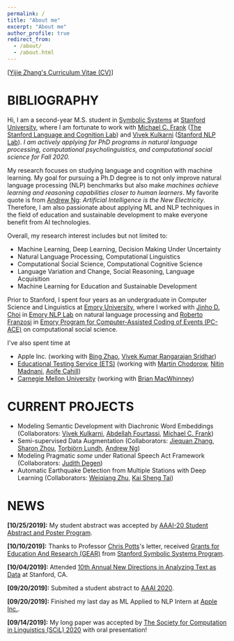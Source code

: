 ```yaml
---
permalink: /
title: "About me"
excerpt: "About me"
author_profile: true
redirect_from: 
  - /about/
  - /about.html
---
```


\[[Yijie Zhang's Curriculum Vitae (CV)](https://yijiezhang-chris.github.io/files/Resume_one_page.pdf)\]

BIBLIOGRAPHY
======
Hi, I am a second-year M.S. student in [Symbolic Systems](https://symsys.stanford.edu/) at [Stanford University](https://www.stanford.edu/), where I am fortunate to work with [Michael C. Frank](https://web.stanford.edu/~mcfrank/) ([The Stanford Language and Cognition Lab](http://langcog.stanford.edu/)) and [Vivek Kulkarni](https://viveksck.github.io/) ([Stanford NLP Lab](https://nlp.stanford.edu/people/)). *I am actively applying for PhD programs in natural language processing, computational psycholinguistics, and computational social science for Fall 2020.*

My research focuses on studying language and cognition with machine learning. My goal for pursuing a Ph.D degree is to not only improve natural language processing (NLP) benchmarks but also make *machines achieve learning and reasoning capabilities closer to human learners*. My favorite quote is from [Andrew Ng](http://www.robotics.stanford.edu/~ang/contact.html): *Artificial Intelligence is the New Electricity*. Therefore, I am also passionate about applying ML and NLP techniques in the field of education and sustainable development to make everyone benefit from AI technologies.

Overall, my research interest includes but not limited to:
*  Machine Learning, Deep Learning, Decision Making Under Uncertainty
*  Natural Language Processing, Computational Linguistics
*  Computational Social Science, Computational Cognitive Science
*  Language Variation and Change, Social Reasoning, Language Acquisition 
*  Machine Learning for Education and Sustainable Development

Prior to Stanford, I spent four years as an undergraduate in Computer Science and Linguistics at [Emory University](http://www.emory.edu/home/index.html), where I worked with [Jinho D. Choi](http://www.mathcs.emory.edu/~choi/home.html) in [Emory NLP Lab](http://nlp.mathcs.emory.edu/home.html) on natural language processing and [Roberto Franzosi](https://scholar.google.com/citations?user=I5SYOqoAAAAJ&hl=en) in [Emory Program for Computer-Assisted Coding of Events (PC-ACE)](https://pc-ace.com/about/team/) on computational social science. 

I've also spent time at 
* Apple Inc. (working with [Bing Zhao](https://www.cs.cmu.edu/~bzhao/), [Vivek Kumar Rangarajan Sridhar](https://scholar.google.com/citations?user=VfezouUAAAAJ&hl=en))
* [Educational Testing Service (ETS)](https://www.ets.org/) (working with [Martin Chodorow](https://scholar.google.com/citations?user=PuwfixYAAAAJ&hl=en), [Nitin Madnani](https://scholar.google.com/citations?hl=en&user=ow3PIFcAAAAJ), [Aoife Cahill](https://scholar.google.com/citations?hl=en&user=1a-TXfYAAAAJ))
* [Carnegie Mellon University](https://www.cmu.edu/) (working with [Brian MacWhinney](https://scholar.google.com/citations?user=V8EhIsIAAAAJ&hl=en))


CURRENT PROJECTS
======
* Modeling Semantic Development with Diachronic Word Embeddings (Collaborators: [Vivek Kulkarni](https://viveksck.github.io/), [Abdellah Fourtassi](https://sites.google.com/site/fourtassi/), [Michael C. Frank](https://web.stanford.edu/~mcfrank/))
* Semi-supervised Data Augmentation (Collaborators: [Jiequan Zhang](https://www.linkedin.com/in/jiequanzhang/), [Sharon Zhou](http://sharonzhou.me/), [Torbjörn Lundh](https://www.gu.se/english/about_the_university/staff/?languageId=100001&userId=xlundt), [Andrew Ng](https://scholar.google.com/citations?user=mG4imMEAAAAJ&hl=en))
* Modeling Pragmatic *some* under Rational Speech Act Framework (Collaborators: [Judith Degen](https://sites.google.com/site/judithdegen/))
* Automatic Earthquake Detection from Multiple Stations with Deep Learning (Collaborators: [Weiqiang Zhu](https://scholar.google.com/citations?user=e5iFLJUAAAAJ&hl=en), [Kai Sheng Tai](https://kaishengtai.github.io/))



NEWS
======
**\[10/25/2019\]:** My student abstract was accepted by [AAAI-20 Student Abstract and Poster Program](https://aaai.org/Conferences/AAAI-20/).

**\[10/10/2019\]:** Thanks to Professor [Chris Potts](https://web.stanford.edu/~cgpotts/)'s letter, received [Grants for Education And Research (GEAR)](https://symsys.stanford.edu/opportunitiesresearch/grants-education-and-research-gear) from [Stanford Symbolic Systems Program](https://symsys.stanford.edu/).

**\[10/04/2019\]:** Attended [10th Annual New Directions in Analyzing Text as Data](https://www.textasdata2019.net/) at Stanford, CA.

**\[09/20/2019\]:** Submited a student abstract to [AAAI 2020](https://aaai.org/Conferences/AAAI-20/). 

**\[09/20/2019\]:** Finished my last day as ML Applied to NLP Intern at [Apple Inc.](https://www.apple.com/). 

**\[09/14/2019\]:** My long paper was accepted by [The Society for Computation in Linguistics (SCiL) 2020](https://blogs.umass.edu/scil/call-for-papers-scil-2020/) with oral presentation!

